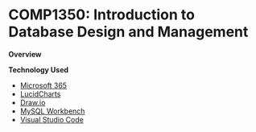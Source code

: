 # COMP1350: Introduction to Database Design and Management

**Overview**

**Technology Used**

- [Microsoft 365](https://www.microsoft.com/en-au/microsoft-365/word?ef_id=_k_Cj0KCQjwudexBhDKARIsAI-GWYUSduWPTR3fK-jT4Lej4OqnfPxV8aNWxa_SvTObCyxQ3UYordQw_AgaAl64EALw_wcB_k_&OCID=AIDcmmsmisxvez_SEM__k_Cj0KCQjwudexBhDKARIsAI-GWYUSduWPTR3fK-jT4Lej4OqnfPxV8aNWxa_SvTObCyxQ3UYordQw_AgaAl64EALw_wcB_k_&gad_source=1&gclid=Cj0KCQjwudexBhDKARIsAI-GWYUSduWPTR3fK-jT4Lej4OqnfPxV8aNWxa_SvTObCyxQ3UYordQw_AgaAl64EALw_wcB)
- [LucidCharts](https://www.lucidchart.com/pages/landing?utm_source=google&utm_medium=cpc&utm_campaign=_chart_en_tier1_mixed_search_brand_exact_&km_CPC_CampaignId=1490375427&km_CPC_AdGroupID=55688909257&km_CPC_Keyword=lucidchart&km_CPC_MatchType=e&km_CPC_ExtensionID=&km_CPC_Network=g&km_CPC_AdPosition=&km_CPC_Creative=442433236001&km_CPC_TargetID=kwd-33511936169&km_CPC_Country=9071644&km_CPC_Device=c&km_CPC_placement=&km_CPC_target=&gad_source=1&gclid=Cj0KCQjwudexBhDKARIsAI-GWYW3WjKwVCNWABcv1hMOwFBgmub3yYPDJw1TCIRBu7lAXf3um3PbgbYaAt_yEALw_wcB)
- [Draw.io](https://www.drawio.com/)
- [MySQL Workbench](https://www.mysql.com/products/workbench/)
- [Visual Studio Code](https://code.visualstudio.com/)
